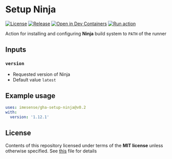 # Setup Ninja

[![License](https://img.shields.io/badge/License-MIT-green)](./LICENSE)
[![Release](https://img.shields.io/github/v/release/imesense/gha-setup-ninja?include_prereleases&label=Release)](https://github.com/imesense/gha-setup-ninja/releases/latest)
[![Open in Dev Containers](https://img.shields.io/static/v1?label=Dev%20Containers&message=Open&color=blue&logo=visualstudiocode)](https://vscode.dev/redirect?url=vscode://ms-vscode-remote.remote-containers/cloneInVolume?url=https://github.com/imesense/gha-setup-ninja)
[![Run action](https://github.com/imesense/gha-setup-ninja/actions/workflows/run-action.yml/badge.svg)](https://github.com/imesense/gha-setup-ninja/actions/workflows/run-action.yml)

Action for installing and configuring __Ninja__ build system to `PATH` of the runner

## Inputs

### `version`

- Requested version of Ninja
- Default value `latest`

## Example usage

```yaml
uses: imesense/gha-setup-ninja@v0.2
with:
  version: '1.12.1'
```

## License

Contents of this repository licensed under terms of the __MIT license__ unless otherwise specified. See [this](./LICENSE) file for details
